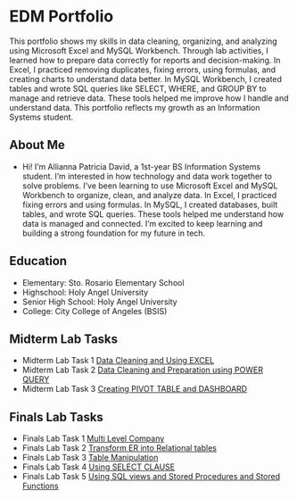 # EDM Portfolio
This portfolio shows my skills in data cleaning, organizing, and analyzing using Microsoft Excel and MySQL Workbench. Through lab activities, I learned how to prepare data correctly for reports and decision-making. In Excel, I practiced removing duplicates, fixing errors, using formulas, and creating charts to understand data better. In MySQL Workbench, I created tables and wrote SQL queries like SELECT, WHERE, and GROUP BY to manage and retrieve data. These tools helped me improve how I handle and understand data. This portfolio reflects my growth as an Information Systems student.
## About Me 
- Hi! I’m Allianna Patricia David, a 1st-year BS Information Systems student. I’m interested in how technology and data work together to solve problems. I’ve been learning to use Microsoft Excel and MySQL Workbench to organize, clean, and analyze data. In Excel, I practiced fixing errors and using formulas. In MySQL, I created databases, built tables, and wrote SQL queries. These tools helped me understand how data is managed and connected. I’m excited to keep learning and building a strong foundation for my future in tech.
## Education
- Elementary: Sto. Rosario Elementary School 
- Highschool: Holy Angel University 
- Senior High School: Holy Angel University 
- College: City College of Angeles (BSIS)

## Midterm Lab Tasks
- Midterm Lab Task 1 [Data Cleaning and Using EXCEL](https://AlliannaPatricia.github.io/MLT1)
- Midterm Lab Task 2 [Data Cleaning and Preparation using POWER QUERY](https://AlliannaPatricia.github.io/MLT2)
- Midterm Lab Task 3 [Creating PIVOT TABLE and DASHBOARD](https://AlliannaPatricia.github.io/MLT3)
  
## Finals Lab Tasks
- Finals Lab Task 1 [Multi Level Company](https://AlliannaPatricia.github.io/FLT1)
- Finals Lab Task 2 [Transform ER into Relational tables](https://AlliannaPatricia.github.io/FLT2)
- Finals Lab Task 3 [Table Manipulation](https://AlliannaPatricia.github.io/FLT3)
- Finals Lab Task 4 [Using SELECT CLAUSE](https://AlliannaPatricia.github.io/FLT4)
- Finals Lab Task 5 [Using SQL views and Stored Procedures and Stored Functions](https://github.com/AlliannaPatricia/FLT5)
